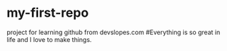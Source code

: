 # my-first-repo
project for learning github from devslopes.com
#Everything is so great in life and I love to make things.
